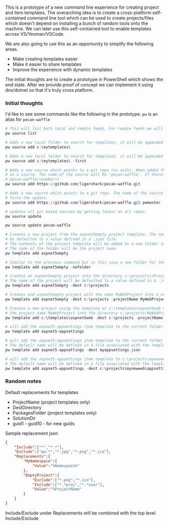 This is a prototype of a new command line experience for creating project and item templates. The overarching idea is to create a cross-platform self-contained
command line tool which can be used to create projects/files which doesn't depend on installing a bunch of random tools onto the machine. We can later use this
self-contained tool to enable templates across VS/Yeoman/VSCode.

We are also going to use this as an opportunity to simplify the following areas.

 - Make creating templates easier
 - Make it easier to share templates 
 - Improve the experience with dynamic templates
 
 The initial thoughts are to create a prototype in PowerShell which shows the end state. After we provide proof of concept we can implement it
 using dnx/dotnet so that it's truly cross platform.
 
 ### Initial thoughts
 
 I'd like to see some commands like the following in the prototype. `pw` is an alias for `pecan-waffle`
 
 ```powershell
# This will list both local and remote feeds. For remote feeds we will display the url as well as the local folder where the items were cloned.
pw source list

# Adds a new local folder to search for templates, it will be appended to the bottom of the list.
pw source add c:\mytemplates\

# Adds a new local folder to search for templates, it will be appended to the top of the list (searched is from top->bottom)
pw source add c:\mytemplates\ -first

# Adds a new source which points to a git repo (no auth). When added the repo will be cloned to the localmachine. Then that folder will be added
# as a source. The name of the source will be 'pecan-waffle'. If there exists a source with that name and a different url the name will be
# pecan-waffle(<number>)
pw source add https://github.com/ligershark/pecan-waffle.git 

# Adds a new source which points to a git repo. The name of the source will be pwmaster. If there exists pwmaster then you'll have to pass -force to
# force the update.
pw source add https://github.com/ligershark/pecan-waffle.git pwmaster

# updates all git based sources by getting latest on all repos.
pw source update

pw source update pecan-waffle

# Creates a new project from the aspnet5empty project template. The name of the project will
# be defaulted to a value defined in a .json file.
# The contents of the project template will be added to a new folder in the current working directory.
# The name of the folder will be the project name.
pw template add aspnet5empty

# Similar to the previous command but in this case a new folder for the Project will not be created. 
pw template add aspnet5empty -nofolder

# Creates an aspnet5empty project into the directory c:\projects\<ProjetName>.
# The name of the project will be defaulted to a value defined in a .json file.
pw template add aspnet5empty -dest c:\projects

# Creates and aspnet5empty project with the name MyWebProject into a new folder at c:\projects\MyWebProject
pw template add aspnet5empty -dest c:\projects -projectName MyWebProject

# Creates a new project using the template at c:\templates\aspnet5web with a 
# the project name MyWebProject into the directory c:\projects\MyWebProject 
pw template add c:\templates\aspnet5web -dest c:\projects -projectName MyWebProject

# will add the aspnet5-appsettings item template to the current folder. The default name will be defined in a file associated with the template.
pw template add aspnet5-appsettings

# will add the aspnet5-appsettings item template to the current folder with the name myappsettings.json
# The default name will be defined in a file associated with the template.
pw template add aspnet5-appsettings -dest myappsettings.json

# will add the aspnet5-appsettings item template to c:\projects\mynewweb\appsettings.json
# The default name will be defined in a file associated with the template.
pw template add aspnet5-appsettings -dest c:\projects\mynewweb\appsettings.json


 ```

### Random notes

Default replacements for templates

 - ProjectName (project templates only)
 - DestDirectory
 - PackagesFolder (project templates only)
 - SolutionDir
 - guid1 - guid10 - for new guids


Sample replacement json

```json
{
	"Include":["*","*.*"],
    "Exclude":["pw-*","*.jpg","*.png","*.ico"],
    "Replacements":{
        "MyNamespace":{
            "Value":"%Namespace%"
        },
        "EmptyProject":{
            "Exclude":["*.png","*.ico"],
            "Include":["*.*proj","*.*user"],
            "Value":"%ProjectName"
        }
    }
}
```

Include/Exclude under Replacements will be combined with the top level Include/Exclude